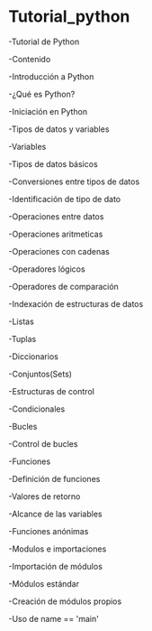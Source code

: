 # Tutorial_python
 
-Tutorial de Python

-Contenido

-Introducción a Python

-¿Qué es Python?

-Iniciación en Python

-Tipos de datos y variables

-Variables

-Tipos de datos básicos

-Conversiones entre tipos de datos

-Identificación de tipo de dato

-Operaciones entre datos

-Operaciones aritmeticas

-Operaciones con cadenas

-Operadores lógicos

-Operadores de comparación

-Indexación de estructuras de datos

-Listas

-Tuplas

-Diccionarios

-Conjuntos(Sets)

-Estructuras de control

-Condicionales

-Bucles

-Control de bucles

-Funciones

-Definición de funciones

-Valores de retorno

-Alcance de las variables

-Funciones anónimas

-Modulos e importaciones

-Importación de módulos

-Módulos estándar

-Creación de módulos propios

-Uso de name == 'main'


